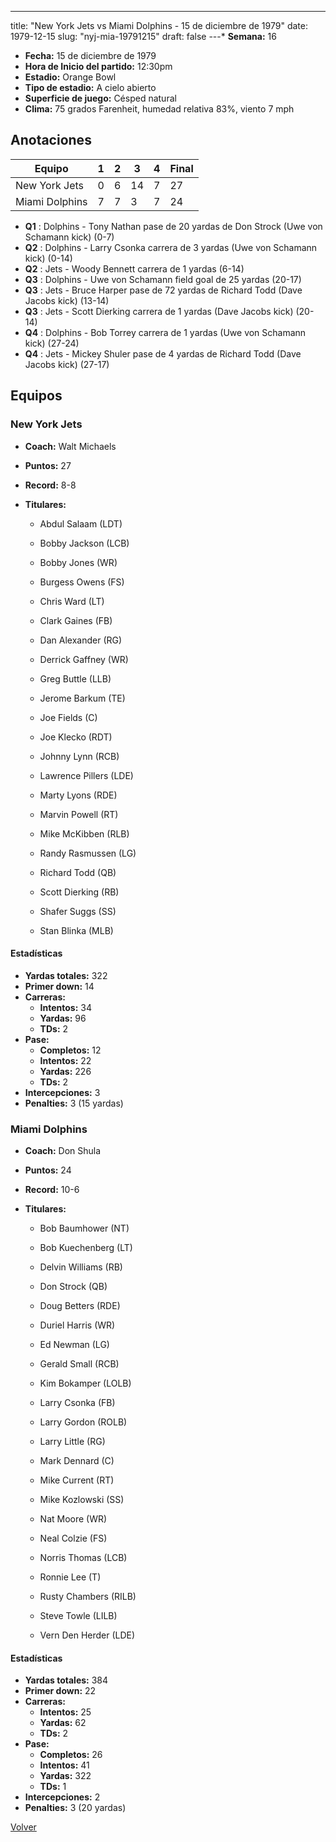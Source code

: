 ---
title: "New York Jets vs Miami Dolphins - 15 de diciembre de 1979"
date: 1979-12-15
slug: "nyj-mia-19791215"
draft: false
---* **Semana:** 16
* **Fecha:** 15 de diciembre de 1979
* **Hora de Inicio del partido:** 12:30pm
* **Estadio:** Orange Bowl
* **Tipo de estadio:** A cielo abierto
* **Superficie de juego:** Césped natural
* **Clima:** 75 grados Farenheit, humedad relativa 83%, viento 7 mph




## Anotaciones
| Equipo | 1 | 2 | 3 | 4 | Final |
|--------|---|---|---|---|-------|
| New York Jets  | 0 | 6 | 14 | 7  | 27 |
| Miami Dolphins  | 7 | 7 | 3 | 7  | 24 |
* **Q1** : Dolphins - Tony Nathan pase de 20 yardas de Don Strock (Uwe von Schamann kick) (0-7)
* **Q2** : Dolphins - Larry Csonka carrera de 3 yardas (Uwe von Schamann kick) (0-14)
* **Q2** : Jets - Woody Bennett carrera de 1 yardas (6-14)
* **Q3** : Dolphins - Uwe von Schamann field goal de 25 yardas (20-17)
* **Q3** : Jets - Bruce Harper pase de 72 yardas de Richard Todd (Dave Jacobs kick) (13-14)
* **Q3** : Jets - Scott Dierking carrera de 1 yardas (Dave Jacobs kick) (20-14)
* **Q4** : Dolphins - Bob Torrey carrera de 1 yardas (Uwe von Schamann kick) (27-24)
* **Q4** : Jets - Mickey Shuler pase de 4 yardas de Richard Todd (Dave Jacobs kick) (27-17)


## Equipos


### New York Jets
* **Coach:** Walt Michaels
* **Puntos:** 27
* **Record:** 8-8
* **Titulares:** 

  * Abdul Salaam (LDT) 

  * Bobby Jackson (LCB) 

  * Bobby Jones (WR) 

  * Burgess Owens (FS) 

  * Chris Ward (LT) 

  * Clark Gaines (FB) 

  * Dan Alexander (RG) 

  * Derrick Gaffney (WR) 

  * Greg Buttle (LLB) 

  * Jerome Barkum (TE) 

  * Joe Fields (C) 

  * Joe Klecko (RDT) 

  * Johnny Lynn (RCB) 

  * Lawrence Pillers (LDE) 

  * Marty Lyons (RDE) 

  * Marvin Powell (RT) 

  * Mike McKibben (RLB) 

  * Randy Rasmussen (LG) 

  * Richard Todd (QB) 

  * Scott Dierking (RB) 

  * Shafer Suggs (SS) 

  * Stan Blinka (MLB) 

#### Estadísticas
* **Yardas totales:** 322
* **Primer down:** 14
* **Carreras:**
  * **Intentos:** 34
  * **Yardas:** 96
  * **TDs:** 2
* **Pase:**
  * **Completos:** 12
  * **Intentos:** 22
  * **Yardas:** 226
  * **TDs:** 2
* **Intercepciones:** 3
* **Penalties:** 3 (15 yardas)

### Miami Dolphins
* **Coach:** Don Shula
* **Puntos:** 24
* **Record:** 10-6
* **Titulares:** 

  * Bob Baumhower (NT) 

  * Bob Kuechenberg (LT) 

  * Delvin Williams (RB) 

  * Don Strock (QB) 

  * Doug Betters (RDE) 

  * Duriel Harris (WR) 

  * Ed Newman (LG) 

  * Gerald Small (RCB) 

  * Kim Bokamper (LOLB) 

  * Larry Csonka (FB) 

  * Larry Gordon (ROLB) 

  * Larry Little (RG) 

  * Mark Dennard (C) 

  * Mike Current (RT) 

  * Mike Kozlowski (SS) 

  * Nat Moore (WR) 

  * Neal Colzie (FS) 

  * Norris Thomas (LCB) 

  * Ronnie Lee (T) 

  * Rusty Chambers (RILB) 

  * Steve Towle (LILB) 

  * Vern Den Herder (LDE) 

#### Estadísticas
* **Yardas totales:** 384
* **Primer down:** 22
* **Carreras:**
  * **Intentos:** 25
  * **Yardas:** 62
  * **TDs:** 2
* **Pase:**
  * **Completos:** 26
  * **Intentos:** 41
  * **Yardas:** 322
  * **TDs:** 1
* **Intercepciones:** 2
* **Penalties:** 3 (20 yardas)


[Volver](/historia/1979)
